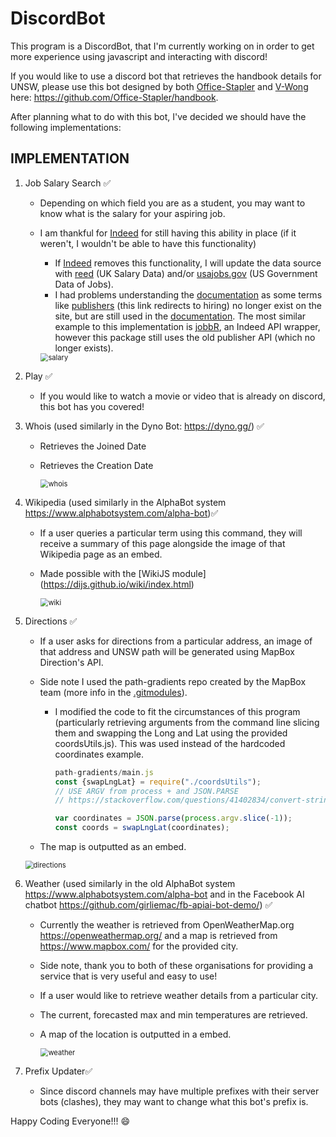 # DiscordBot

This program is a DiscordBot, that I'm currently working on in order to get more experience using javascript and interacting with discord!

If you would like to use a discord bot that retrieves the handbook details for UNSW, please use this bot designed by both [Office-Stapler](https://github.com/Office-Stapler) and [V-Wong](https://github.com/V-Wong) here: https://github.com/Office-Stapler/handbook.



After planning what to do with this bot, I've decided we should have the following implementations:

## IMPLEMENTATION

1. Job Salary Search  :white_check_mark:

   - Depending on which field you are as a student, you may want to know what is the salary for your aspiring job.
   - I am thankful for [Indeed](indeed.com.au/) for still having this ability in place (if it weren't, I wouldn't be able to have this functionality)
     - If [Indeed](indeed.com.au/) removes this functionality, I will update the data source with [reed](https://www.reed.co.uk/developers/jobseeker) (UK Salary Data) and/or [usajobs.gov](https://developer.usajobs.gov/) (US Government Data of Jobs).
     - I had problems understanding the [documentation](https://opensource.indeedeng.io/api-documentation/) as some terms like [publishers](https://www.indeed.com/publisher) (this link redirects to hiring) no longer exist on the site, but are still used in the [documentation](https://opensource.indeedeng.io/api-documentation/docs/job-search/). The most similar example to this implementation is [jobbR](https://rdrr.io/github/dashee87/jobbR/man/getSalary.html), an Indeed API wrapper, however this package still uses the old publisher API (which no longer exists).
     
     <img src="https://github.com/LoneLascar/DiscordBot/blob/main/assets/demonstration/salary.gif" alt="salary" style="zoom:80%;" />
2. Play :white_check_mark:

   - If you would like to watch a movie or video that is already on discord, this bot has you covered!
3. Whois (used similarly in the Dyno Bot: <https://dyno.gg/>) :white_check_mark:
   - Retrieves the Joined Date
   
   - Retrieves the Creation Date
   
     <img src="https://github.com/LoneLascar/DiscordBot/blob/main/assets/demonstration/whois.gif" alt="whois" style="zoom:80%;" />
4. Wikipedia (used similarly in the AlphaBot system  <https://www.alphabotsystem.com/alpha-bot>):white_check_mark:

   - If a user queries a particular term using this command, they will receive a summary of this page alongside the image of that Wikipedia page as an embed. 
   
   - Made possible with the [WikiJS module] (https://dijs.github.io/wiki/index.html)
   
     <img src="https://github.com/LoneLascar/DiscordBot/blob/main/assets/demonstration/wiki.gif" alt="wiki" style="zoom:80%;" />
   
5. Directions​ :white_check_mark:
   - If a user asks for directions from a particular address, an image of that
     address and UNSW path will be generated using MapBox Direction's API.

   - Side note I used the path-gradients repo created by the MapBox team (more info in the [.gitmodules](https://github.com/mapbox/path-gradients/tree/404530e28d92ed47719d0c4d87994249e2467a11)).

     - I modified the code to fit the circumstances of this program (particularly retrieving arguments from the command line slicing them and swapping the Long and Lat using the provided coordsUtils.js). This was used instead of the hardcoded coordinates example.

       

       ```js		
       path-gradients/main.js
       const {swapLngLat} = require("./coordsUtils");
       // USE ARGV from process + and JSON.PARSE
       // https://stackoverflow.com/questions/41402834/convert-string-array-to-array-in-javascript
       
       var coordinates = JSON.parse(process.argv.slice(-1));
       const coords = swapLngLat(coordinates);
       ```

       

   - The map is outputted as an embed.

   <img src="https://github.com/LoneLascar/DiscordBot/blob/main/assets/demonstration/direction.gif" alt="directions" style="zoom:80%;" />

6. Weather (used similarly in the old AlphaBot system  <https://www.alphabotsystem.com/alpha-bot> and in the Facebook AI chatbot https://github.com/girliemac/fb-apiai-bot-demo/)  :white_check_mark:

   - Currently the weather is retrieved from OpenWeatherMap.org <https://openweathermap.org/> and a map is retrieved from <https://www.mapbox.com/> for the provided city.

   - Side note, thank you to both of these organisations for providing a service that is very useful and easy to use!

   - If a user would like to retrieve weather details from a particular city.

   - The current, forecasted max and min temperatures are retrieved.

   - A map of the location is outputted in a embed.

     <img src="https://github.com/LoneLascar/DiscordBot/blob/main/assets/demonstration/weather.gif" alt="weather" style="zoom:80%;" />

7. Prefix Updater:white_check_mark:
   - Since discord channels may have multiple prefixes with their server bots (clashes), they may want to change what this bot's prefix is.

Happy Coding Everyone!!! :smile: 
